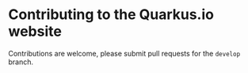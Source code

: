 # Contributing to the Quarkus.io website

Contributions are welcome, please submit pull requests for the `develop` branch.
